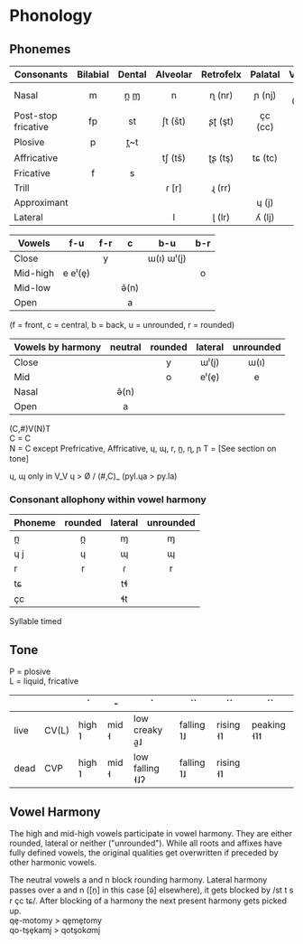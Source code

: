 Phonology
=========

Phonemes
--------

| Consonants          | Bilabial | Dental   |Alveolar| Retrofelx | Palatal | Velar  | Uvular |
| ------------------- |:--------:|:--------:|:------:|:---------:|:-------:|:------:|:------:|
| Nasal               | m        | n̪ [ɱ](mn)| n      | ɳ  (nr)   | ɲ  (nj) | ŋ  (ng)| ɴ  (nh)|
| Post-stop fricative | fp       | st       | ʃt (št)| ʂʈ (şt)   | çc (cc) | xk     | χq (xq)|
| Plosive             | p        | t̪~t      |        |           |         | k      | q      |
| Affricative         |          |          | tʃ (tš)| ʈʂ (tş)   | tɕ (tc) |        |        |
| Fricative           | f        | s        |        |           |         | x      | χ  (xh)|
| Trill               |          |          | ɾ [r]  | ɻ  (rr)   |         |        | ʀ  (rh)|
| Approximant         |          |          |        |           | ɥ  (j)  |[ɰ]     |        |
| Lateral             |          |          | l      | ɭ  (lr)   | ʎ  (lj) |        |        |

| Vowels   | f-u   | f-r |  c   | b-u      | b-r |
| -------- |:-----:|:---:|:----:|:--------:|:---:|
| Close    |       |  y  |      |ɯ(ı) ɯˡ(į)|     |
| Mid-high |e eˡ(ȩ)|     |      |          |  o  |
| Mid-low  |       |     |  ə̃(n)|          |     |
| Open     |       |     |  a   |          |     |

(f = front, c = central, b = back, u = unrounded, r = rounded)

| Vowels by harmony |neutral|rounded|lateral|unrounded|
| ----------------- |:-----:|:-----:|:-----:|:---:|
| Close             |       | y     | ɯˡ(į) | ɯ(ı)|
| Mid               |       | o     | eˡ(ȩ) | e   |
| Nasal             | ə̃(n)  |       |       |     |
| Open              | a     |       |       |     |

(C,#)V(N)T  
C = C  
N = C except Prefricative, Affricative, ɥ, ɰ, r, n̪, ɳ, ɲ
T = [See section on tone]

ɥ, ɰ only in V_V
ɥ > Ø / (#,C)_ (pyl.ɥa > py.la)

### Consonant allophony within vowel harmony

| Phoneme |rounded|lateral|unrounded|
| --------|:-----:|:-----:|:-------:|
| n̪       | n̪     | ɱ     | ɱ       |
| ɥ j     | ɥ     | ɰ     | ɰ       |
| r       | r     | ɾ     | r       |
| tɕ      |       | tɬ    |         |
| çc      |       | ɬt    |         |

Syllable timed


Tone
----

P = plosive  
L = liquid, fricative  

|      |       | ´      | -     | \`              | ``         | ´´        | ´`          |
|------|-------|--------|-------|-----------------|------------|-----------|-------------|
| live | CV(L) | high ˥ | mid ˧ | low creaky a̰˩   | falling ˥˩ | rising ˧˥ | peaking ˧˥˦ |
| dead | CVP   | high ˥ | mid ˧ | low falling ˧˩ʔ | falling ˥˩ | rising ˧˥ |             |


Vowel Harmony
-------------

The high and mid-high vowels participate in vowel harmony. They are either rounded, lateral or neither ("unrounded"). While all roots and affixes have fully defined vowels, the original qualities get overwritten if preceded by other harmonic vowels.

The neutral vowels a and n block rounding harmony. Lateral harmony passes over a and n ([n̩] in this case [ə̃] elsewhere), it gets blocked by /st t s r çc tɕ/. After blocking of a harmony the next present harmony gets picked up.  
qȩ-motomy > qȩmȩ*t*omy  
qo-tşȩkamį > qotşok*a*mį  
